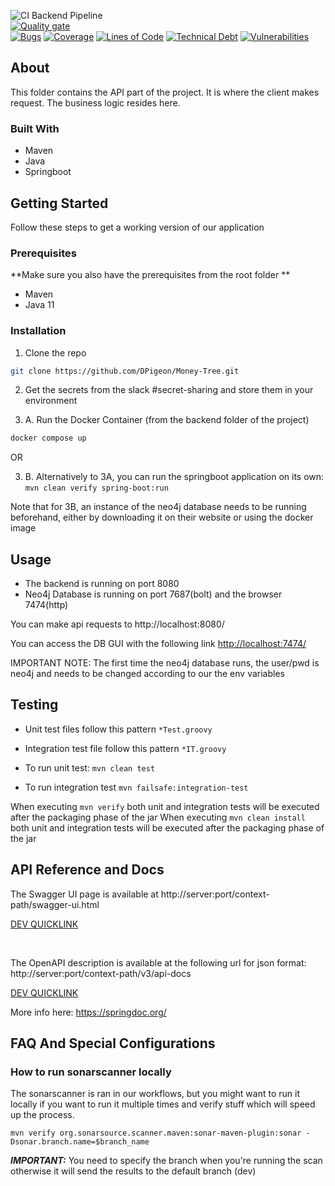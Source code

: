 ![CI Backend Pipeline](https://github.com/DPigeon/Money-Tree/workflows/CI%20Backend%20Pipeline/badge.svg)
</br>
[![Quality gate](https://sonarcloud.io/api/project_badges/quality_gate?project=money-tree_BACKEND)](https://sonarcloud.io/dashboard?id=money-tree_BACKEND)
</br>
[![Bugs](https://sonarcloud.io/api/project_badges/measure?project=money-tree_BACKEND&metric=bugs)](https://sonarcloud.io/dashboard?id=money-tree_BACKEND)
[![Coverage](https://sonarcloud.io/api/project_badges/measure?project=money-tree_BACKEND&metric=coverage)](https://sonarcloud.io/dashboard?id=money-tree_BACKEND)
[![Lines of Code](https://sonarcloud.io/api/project_badges/measure?project=money-tree_BACKEND&metric=ncloc)](https://sonarcloud.io/dashboard?id=money-tree_BACKEND)
[![Technical Debt](https://sonarcloud.io/api/project_badges/measure?project=money-tree_BACKEND&metric=sqale_index)](https://sonarcloud.io/dashboard?id=money-tree_BACKEND)
[![Vulnerabilities](https://sonarcloud.io/api/project_badges/measure?project=money-tree_BACKEND&metric=vulnerabilities)](https://sonarcloud.io/dashboard?id=money-tree_BACKEND)


<!-- ABOUT -->
## About
This folder contains the API part of the project. It is where the client makes request. The business logic resides here.


### Built With
* Maven
* Java
* Springboot


<!-- GETTING STARTED -->
## Getting Started

Follow these steps to get a working version of our application

### Prerequisites

**Make sure you also have the prerequisites from the root folder **

* Maven
* Java 11

### Installation

1. Clone the repo
```sh
git clone https://github.com/DPigeon/Money-Tree.git
```
2. Get the secrets from the slack #secret-sharing and store them in your environment

3. A. Run the Docker Container (from the backend folder of the project)
```sh
docker compose up
```

OR

3. B. Alternatively to 3A, you can run the springboot application on its own:
`mvn clean verify spring-boot:run`

Note that for 3B, an instance of the neo4j database needs to be running beforehand, either by downloading it on their website or using the docker image

<!-- USAGE EXAMPLES -->
## Usage

* The backend is running on port 8080
* Neo4j Database is running on port 7687(bolt) and the browser 7474(http)

You can make api requests to http://localhost:8080/

You can access the DB GUI with the following link [http://localhost:7474/](http://localhost:7474/)


IMPORTANT NOTE: The first time the neo4j database runs, the user/pwd is neo4j and needs to be changed according to our the env variables

## Testing


* Unit test files follow this pattern `*Test.groovy`
* Integration test file follow this pattern `*IT.groovy`

* To run unit test:
`mvn clean test`

* To run integration test
`mvn failsafe:integration-test`

When executing `mvn verify` both unit and integration tests will be executed after the packaging phase of the jar
When executing `mvn clean install` both unit and integration tests will be executed after the packaging phase of the jar

## API Reference and Docs
The Swagger UI page is available at http://server:port/context-path/swagger-ui.html

[DEV QUICKLINK](http://money-tree.tech:8080/api/v1/swagger-ui.html)

</br>

The OpenAPI description is available at the following url for json format: http://server:port/context-path/v3/api-docs

[DEV QUICKLINK](http://money-tree.tech:8080/api/v1/v3/api-docs)


More info here: 
https://springdoc.org/

<!-- MARKDOWN LINKS & IMAGES -->
<!-- https://www.markdownguide.org/basic-syntax/#reference-style-links -->
[ci-shield]: https://github.com/DPigeon/Money-Tree/workflows/CI%20Pipeline/badge.svg
[ci-url]: https://github.com/DPigeon/Money-Tree/actions

## FAQ And Special Configurations

### How to run sonarscanner locally
The sonarscanner is ran in our workflows, but you might want to run it locally if you want to run it multiple times and verify stuff which will speed up the process.

`mvn verify org.sonarsource.scanner.maven:sonar-maven-plugin:sonar -Dsonar.branch.name=$branch_name`

***IMPORTANT:*** You need to specify the branch when you're running the scan otherwise it will send the results to the default branch (dev)
